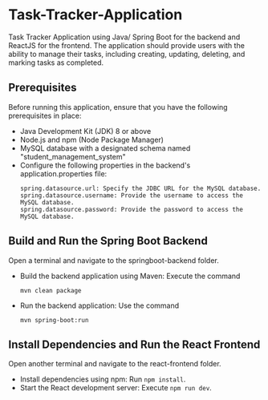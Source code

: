 # Task-Tracker-Application

Task Tracker Application using Java/ Spring Boot for the
backend and ReactJS for the frontend. The application should provide users with the
ability to manage their tasks, including creating, updating, deleting, and marking tasks as
completed.

## Prerequisites
Before running this application, ensure that you have the following prerequisites in place:

  - Java Development Kit (JDK) 8 or above
  - Node.js and npm (Node Package Manager)
  - MySQL database with a designated schema named "student_management_system"
  - Configure the following properties in the backend's application.properties file:
    ```
    spring.datasource.url: Specify the JDBC URL for the MySQL database.
    spring.datasource.username: Provide the username to access the MySQL database.
    spring.datasource.password: Provide the password to access the MySQL database.
    ```
    
## Build and Run the Spring Boot Backend
Open a terminal and navigate to the springboot-backend folder.
  - Build the backend application using Maven: Execute the command 
    ```
    mvn clean package
    ```
- Run the backend application: Use the command 
    ```
    mvn spring-boot:run
    ```
## Install Dependencies and Run the React Frontend
Open another terminal and navigate to the react-frontend folder.
  -  Install dependencies using npm: Run ```npm install```.
  -  Start the React development server: Execute ```npm run dev```.

